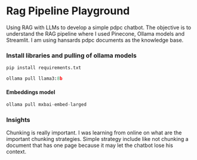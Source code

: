 # Rag Pipeline Playground
Using RAG with LLMs to develop a simple pdpc chatbot. The objective is to understand the RAG pipeline where I used Pinecone, Ollama models and Streamlit.
I am using hansards pdpc documents as the knowledge base.


### Install libraries and pulling of ollama models

```Python
pip install requirements.txt
```
```Python
ollama pull llama3:8b  
```
#### Embeddings model

```Python
ollama pull mxbai-embed-larged
```

### Insights
Chunking is really important. I was learning from online on what are the important chunking strategies. Simple strategy include like not chunking a document that has one page because it may let the chatbot lose his context.




